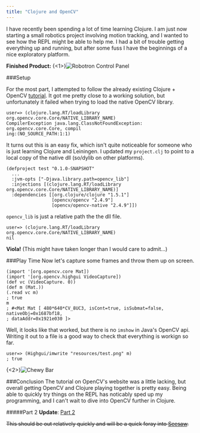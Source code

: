 ```yaml
---
title: "Clojure and OpenCV"
---
```


I have recently been spending a lot of time learning Clojure. I am just now starting a small robotics project involving motion tracking, and I wanted to see how the REPL might be able to help me. I had a bit of trouble getting everything up and running, but after some fuss I have the beginnings of a nice exploratory platform.

**Finished Product:**
{<1>}![Robotron Control Panel](/content/images/2014/Apr/robotron-demo.jpg)

###Setup

For the most part, I attempted to follow the already existing Clojure + OpenCV [tutorial](http://docs.opencv.org/2.4/doc/tutorials/introduction/clojure_dev_intro/clojure_dev_intro.html). It got me pretty close to a working solution, but unfortunately it failed when trying to load the native OpenCV library.

```prettyprint lang-clj
user=> (clojure.lang.RT/loadLibrary org.opencv.core.Core/NATIVE_LIBRARY_NAME)
CompilerException java.lang.ClassNotFoundException: org.opencv.core.Core, compil
ing:(NO_SOURCE_PATH:1:1)

```
It turns out this is an easy fix, which isn't quite noticeable for someone who is just learning Clojure and Leiningen. I updated my `project.clj` to point to a local copy of the native dll (so/dylib on other platforms).

```prettyprint lang-clj
(defproject test "0.1.0-SNAPSHOT"
  ...
  :jvm-opts ["-Djava.library.path=opencv_lib"]
  :injections [(clojure.lang.RT/loadLibrary org.opencv.core.Core/NATIVE_LIBRARY_NAME)]
  :dependencies [[org.clojure/clojure "1.5.1"]
				 [opencv/opencv "2.4.9"]
				 [opencv/opencv-native "2.4.9"]])

```
`opencv_lib` is just a relative path the the dll file.
```prettyprint lang-clj
user=> (clojure.lang.RT/loadLibrary org.opencv.core.Core/NATIVE_LIBRARY_NAME)
nil
```
**Viola!** (This might have taken longer than I would care to admit...)

###Play Time
Now let's capture some frames and throw them up on screen.
```prettyprint lang-clj
(import '[org.opencv.core Mat])
(import '[org.opencv.highgui VideoCapture])
(def vc (VideoCapture. 0))
(def m (Mat.))
(.read vc m)
; true
m
; #<Mat Mat [ 480*640*CV_8UC3, isCont=true, isSubmat=false, nativeObj=0x1687bf18, 
; dataAddr=0x1921e030 ]>
```
Well, it looks like that worked, but there is no `imshow` in Java's OpenCV api. Writing it out to a file is a good way to check that everything is workign so far.
```prettyprint lang-clj
user=> (Highgui/imwrite "resources/test.png" m)
; true
```
{<2>}![Chewy Bar](/content/images/2014/Apr/test.png)

###Conclusion
The tutorial on OpenCV's website was a little lacking, but overall getting OpenCV and Clojure playing together is pretty easy. Being able to quickly try things on the REPL has noticably sped up my programming, and I can't wait to dive into OpenCV further in Clojure.

#####Part 2
**Update**: [Part 2](http://josephmr.com/detecting-circles-with-seesaws-part-2/)

~~This should be out relatively quickly and will be a quick foray into [Seesaw](https://github.com/daveray/seesaw).~~